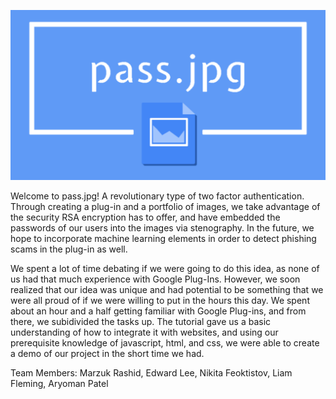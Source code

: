 ![alt text](newbanner.png)


Welcome to pass.jpg! A revolutionary type of two factor authentication. Through creating a plug-in and a portfolio of images, we take advantage of the security RSA encryption has to offer, and have embedded the passwords of our users into the images via stenography. In the future, we hope to incorporate machine learning elements in order to detect phishing scams in the plug-in as well. 


We spent a lot of time debating if we were going to do this idea, as none of us had that much experience with Google Plug-Ins. However, we soon realized that our idea was unique and had potential to be something that we were all proud of if we were willing to put in the hours this day. We spent about an hour and a half getting familiar with Google Plug-ins, and from there, we subidivided the tasks up. The tutorial gave us a basic understanding of how to integrate it with websites, and using our prerequisite knowledge of javascript, html, and css, we were able to create a demo of our project in the short time we had.

Team Members: Marzuk Rashid, Edward Lee, Nikita Feoktistov, Liam Fleming, Aryoman Patel
